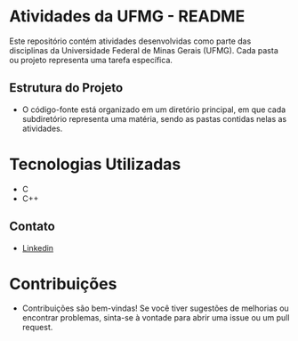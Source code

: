 # Atividades da UFMG - README

Este repositório contém atividades desenvolvidas como parte das disciplinas da Universidade Federal de Minas Gerais (UFMG). Cada pasta ou projeto representa uma tarefa específica.

## Estrutura do Projeto

- O código-fonte está organizado em um diretório principal, em que cada subdiretório representa uma matéria, sendo as pastas contidas nelas as atividades.

# Tecnologias Utilizadas

- C
- C++

## Contato

- [Linkedin](http://www.linkedin.com/in/ojo%C3%A3osoares)

# Contribuições

- Contribuições são bem-vindas! Se você tiver sugestões de melhorias ou encontrar problemas, sinta-se à vontade para abrir uma issue ou um pull request.
